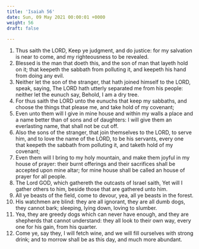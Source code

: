 ```yaml
---
title: 'Isaiah 56'
date: Sun, 09 May 2021 00:00:01 +0000
weight: 56
draft: false
  
---
```


1. Thus saith the LORD, Keep ye judgment, and do justice: for my salvation is near to come, and my righteousness to be revealed.
2. Blessed is the man that doeth this, and the son of man that layeth hold on it; that keepeth the sabbath from polluting it, and keepeth his hand from doing any evil.
3. Neither let the son of the stranger, that hath joined himself to the LORD, speak, saying, The LORD hath utterly separated me from his people: neither let the eunuch say, Behold, I am a dry tree.
4. For thus saith the LORD unto the eunuchs that keep my sabbaths, and choose the things that please me, and take hold of my covenant;
5. Even unto them will I give in mine house and within my walls a place and a name better than of sons and of daughters: I will give them an everlasting name, that shall not be cut off.
6. Also the sons of the stranger, that join themselves to the LORD, to serve him, and to love the name of the LORD, to be his servants, every one that keepeth the sabbath from polluting it, and taketh hold of my covenant;
7. Even them will I bring to my holy mountain, and make them joyful in my house of prayer: their burnt offerings and their sacrifices shall be accepted upon mine altar; for mine house shall be called an house of prayer for all people.
8. The Lord GOD, which gathereth the outcasts of Israel saith, Yet will I gather others to him, beside those that are gathered unto him.
9. All ye beasts of the field, come to devour, yea, all ye beasts in the forest.
10. His watchmen are blind: they are all ignorant, they are all dumb dogs, they cannot bark; sleeping, lying down, loving to slumber.
11. Yea, they are greedy dogs which can never have enough, and they are shepherds that cannot understand: they all look to their own way, every one for his gain, from his quarter.
12. Come ye, say they, I will fetch wine, and we will fill ourselves with strong drink; and to morrow shall be as this day, and much more abundant.

